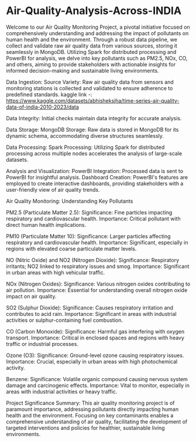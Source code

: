 # Air-Quality-Analysis-Across-INDIA
Welcome to our Air Quality Monitoring Project, a pivotal initiative focused on comprehensively understanding and addressing the impact of pollutants on human health and the environment. Through a robust data pipeline, we collect and validate raw air quality data from various sources, storing it seamlessly in MongoDB. Utilizing Spark for distributed processing and PowerBI for analysis, we delve into key pollutants such as PM2.5, NOx, CO, and others, aiming to provide stakeholders with actionable insights for informed decision-making and sustainable living environments.

Data Ingestion:
Source Variety: Raw air quality data from sensors and monitoring stations is collected and validated to ensure adherence to predefined standards.
kaggle link -: https://www.kaggle.com/datasets/abhisheksjha/time-series-air-quality-data-of-india-2010-2023/data

Data Integrity: Initial checks maintain data integrity for accurate analysis.

Data Storage:
MongoDB Storage: Raw data is stored in MongoDB for its dynamic schema, accommodating diverse structures seamlessly.

Data Processing:
Spark Processing: Utilizing Spark for distributed processing across multiple nodes accelerates the analysis of large-scale datasets.

Analysis and Visualization:
PowerBI Integration: Processed data is sent to PowerBI for insightful analysis.
Dashboard Creation: PowerBI's features are employed to create interactive dashboards, providing stakeholders with a user-friendly view of air quality trends.


Air Quality Monitoring: Understanding Key Pollutants

PM2.5 (Particulate Matter 2.5):
Significance: Fine particles impacting respiratory and cardiovascular health.
Importance: Critical pollutant with direct human health implications.

PM10 (Particulate Matter 10):
Significance: Larger particles affecting respiratory and cardiovascular health.
Importance: Significant, especially in regions with elevated coarse particulate matter levels.

NO (Nitric Oxide) and NO2 (Nitrogen Dioxide):
Significance: Respiratory irritants; NO2 linked to respiratory issues and smog.
Importance: Significant in urban areas with high vehicular traffic.

NOx (Nitrogen Oxides):
Significance: Various nitrogen oxides contributing to air pollution.
Importance: Essential for understanding overall nitrogen oxide impact on air quality.

SO2 (Sulphur Dioxide):
Significance: Causes respiratory irritation and contributes to acid rain.
Importance: Significant in areas with industrial activities or sulphur-containing fuel combustion.

CO (Carbon Monoxide):
Significance: Harmful gas interfering with oxygen transport.
Importance: Critical in enclosed spaces and regions with heavy traffic or industrial processes.

Ozone (O3):
Significance: Ground-level ozone causing respiratory issues.
Importance: Crucial, especially in urban areas with high photochemical activity.

Benzene:
Significance: Volatile organic compound causing nervous system damage and carcinogenic effects.
Importance: Vital to monitor, especially in areas with industrial activities or heavy traffic.


Project Significance Summary:
This air quality monitoring project is of paramount importance, addressing pollutants directly impacting human health and the environment. Focusing on key contaminants enables a comprehensive understanding of air quality, facilitating the development of targeted interventions and policies for healthier, sustainable living environments.






